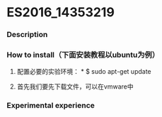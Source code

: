 # ES2016_14353219

### Description
### How to install（下面安装教程以ubuntu为例）
  1. 配置必要的实验环境：
    * $	sudo apt-get update

  2. 首先我们要先下载文件，可以在vmware中
### Experimental experience
